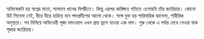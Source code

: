 অভিষেকটা হয় স্বপ্নের মতো, সালমান খানের বিপরীতে। কিন্তু এরপর কাঙ্ক্ষিত গতিতে এগোয়নি তাঁর ক্যারিয়ার। কোনো হিট সিনেমা নেই, ধীরে ধীরে হারিয়ে যান পাদপ্রদীপের আলো থেকে। সঙ্গে যুক্ত হয় পারিবারিক ঝামেলা, শারীরিক অসুস্থতা। সব মিলিয়ে অভিনেত্রী পূজা দাদওয়াল এখন প্রায় ভুলে যাওয়া এক নাম। শুরু থেকে এ পর্যন্ত দেখে নেওয়া যাক পূজার ক্যারিয়ার।
